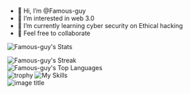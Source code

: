 - 👋 Hi, I’m @Famous-guy
- 👀 I’m interested in web 3.0
- 🌱 I’m currently learning cyber security on Ethical hacking
- 💞️ Feel free to collaborate
<!--- 📫 How to reach me ...

<!---
Famous-guy/Famous-guy is a ✨ special ✨ repository because its `README.md` (this file) appears on your GitHub profile.
You can click the Preview link to take a look at your changes.
--->

![Famous-guy's Stats](https://github-readme-stats.vercel.app/api?username=Famous-guy&theme=gruvbox&show_icons=true&hide_border=true&count_private=true)
<br>
<!--![Famous-guy's Streak](https://github-readme-streak-stats.herokuapp.com/?user=Famous-guy&theme=gruvbox&hide_border=true)-->
![Famous-guy's Streak](https://github-readme-streak-stats.herokuapp.com/?user=Famous-guy&theme=gruvbox&hide_border=true)
<br>
![Famous-guy's Top Languages](https://github-readme-stats.vercel.app/api/top-langs/?username=Famous-guy&theme=gruvbox&show_icons=true&hide_border=true&layout=compact) <br>
![trophy](https://github-profile-trophy.vercel.app/?username=Famous-guy&theme=onedark)
![My Skills](https://skillicons.dev/icons?i=py,git,github,discord,bootstrap,arduino,dart,flutter,html,react,nodejs,firebase,css,scss,mongodb,js,graphql,c,bash,solidity,rust,go,vue,angular,redux,django,flask,vercel,postman)<br>
![image title](https://rushter.com/counter.svg)
<!--![metrics](https://metrics.lecoq.io/insights/Famous-guy)-->


